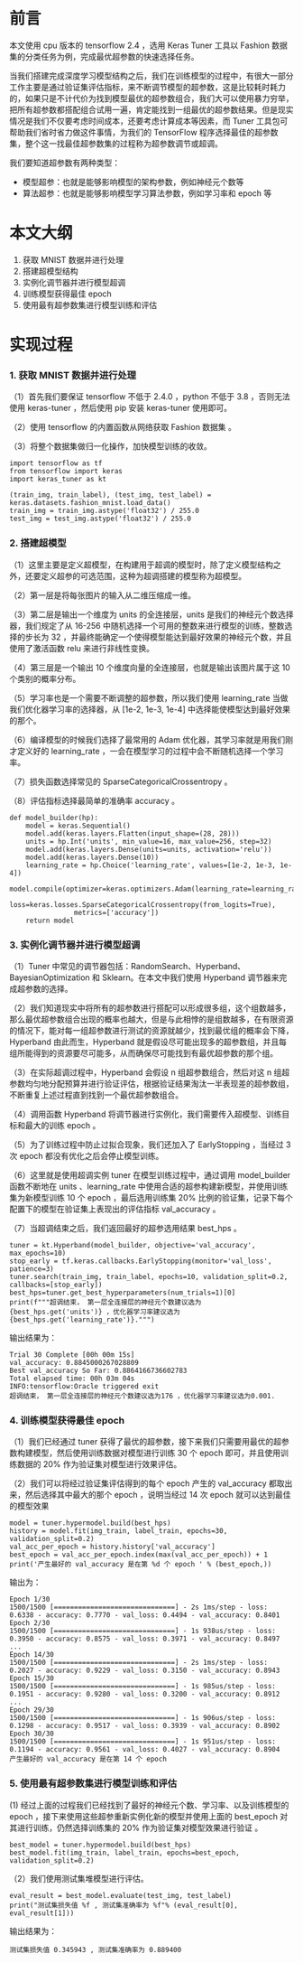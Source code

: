 # 前言

本文使用 cpu 版本的 tensorflow 2.4 ，选用 Keras Tuner 工具以 Fashion 数据集的分类任务为例，完成最优超参数的快速选择任务。

当我们搭建完成深度学习模型结构之后，我们在训练模型的过程中，有很大一部分工作主要是通过验证集评估指标，来不断调节模型的超参数，这是比较耗时耗力的，如果只是不计代价为找到模型最优的超参数组合，我们大可以使用暴力穷举，把所有超参数都搭配组合试用一遍，肯定能找到一组最优的超参数结果。但是现实情况是我们不仅要考虑时间成本，还要考虑计算成本等因素，而 Tuner 工具包可帮助我们省时省力做这件事情，为我们的 TensorFlow 程序选择最佳的超参数集，整个这一找最佳超参数集的过程称为超参数调节或超调。

我们要知道超参数有两种类型：

* 模型超参：也就是能够影响模型的架构参数，例如神经元个数等
* 算法超参：也就是能够影响模型学习算法参数，例如学习率和 epoch 等

# 本文大纲

1. 获取 MNIST 数据并进行处理
2. 搭建超模型结构
3. 实例化调节器并进行模型超调
4. 训练模型获得最佳 epoch
5. 使用最有超参数集进行模型训练和评估

# 实现过程

### 1. 获取 MNIST 数据并进行处理
（1）首先我们要保证 tensorflow 不低于 2.4.0 ，python 不低于 3.8 ，否则无法使用 keras-tuner ，然后使用 pip 安装 keras-tuner 使用即可。

（2）使用 tensorflow 的内置函数从网络获取 Fashion 数据集 。

（3）将整个数据集做归一化操作，加快模型训练的收敛。

	import tensorflow as tf
	from tensorflow import keras
	import keras_tuner as kt
	
	(train_img, train_label), (test_img, test_label) = keras.datasets.fashion_mnist.load_data()
	train_img = train_img.astype('float32') / 255.0
	test_img = test_img.astype('float32') / 255.0

### 2. 搭建超模型

（1）这里主要是定义超模型，在构建用于超调的模型时，除了定义模型结构之外，还要定义超参的可选范围，这种为超调搭建的模型称为超模型。

（2）第一层是将每张图片的输入从二维压缩成一维。

（3）第二层是输出一个维度为 units 的全连接层，units 是我们的神经元个数选择器，我们规定了从 16-256 中随机选择一个可用的整数来进行模型的训练，整数选择的步长为 32 ，并最终能确定一个使得模型能达到最好效果的神经元个数，并且使用了激活函数 relu 来进行非线性变换。

（4）第三层是一个输出 10 个维度向量的全连接层，也就是输出该图片属于这 10 个类别的概率分布。

（5）学习率也是一个需要不断调整的超参数，所以我们使用 learning_rate 当做我们优化器学习率的选择器，从  [1e-2, 1e-3, 1e-4] 中选择能使模型达到最好效果的那个。

（6）编译模型的时候我们选择了最常用的 Adam 优化器，其学习率就是用我们刚才定义好的 learning_rate ，一会在模型学习的过程中会不断随机选择一个学习率。

（7）损失函数选择常见的 SparseCategoricalCrossentropy 。

（8）评估指标选择最简单的准确率 accuracy 。

	def model_builder(hp):
	    model = keras.Sequential()
	    model.add(keras.layers.Flatten(input_shape=(28, 28)))
	    units = hp.Int('units', min_value=16, max_value=256, step=32)
	    model.add(keras.layers.Dense(units=units, activation='relu'))
	    model.add(keras.layers.Dense(10))
	    learning_rate = hp.Choice('learning_rate', values=[1e-2, 1e-3, 1e-4])
	    model.compile(optimizer=keras.optimizers.Adam(learning_rate=learning_rate),
	                loss=keras.losses.SparseCategoricalCrossentropy(from_logits=True),
	                metrics=['accuracy'])
	    return model
	    
### 3. 实例化调节器并进行模型超调

（1）Tuner 中常见的调节器包括：RandomSearch、Hyperband、BayesianOptimization 和 Sklearn。在本文中我们使用 Hyperband 调节器来完成超参数的选择。

（2）我们知道现实中将所有的超参数进行搭配可以形成很多组，这个组数越多，那么最优超参数组合出现的概率也越大，但是与此相悖的是组数越多，在有限资源的情况下，能对每一组超参数进行测试的资源就越少，找到最优组的概率会下降， Hyperband 由此而生，Hyperband 就是假设尽可能出现多的超参数组，并且每组所能得到的资源要尽可能多，从而确保尽可能找到有最优超参数的那个组。

（3）在实际超调过程中，Hyperband 会假设 n 组超参数组合，然后对这 n 组超参数均匀地分配预算并进行验证评估，根据验证结果淘汰一半表现差的超参数组，不断重复上述过程直到找到一个最优超参数组合。

（4）调用函数 Hyperband 将调节器进行实例化，我们需要传入超模型、训练目标和最大的训练 epoch 。

（5）为了训练过程中防止过拟合现象，我们还加入了 EarlyStopping ，当经过 3 次 epoch 都没有优化之后会停止模型训练。

（6）这里就是使用超调实例 tuner 在模型训练过程中，通过调用 model\_builder 函数不断地在 units 、learning\_rate 中使用合适的超参构建新模型，并使用训练集为新模型训练 10 个 epoch ，最后选用训练集 20% 比例的验证集，记录下每个配置下的模型在验证集上表现出的评估指标 val\_accuracy 。

（7）当超调结束之后，我们返回最好的超参选用结果 best\_hps 。

	tuner = kt.Hyperband(model_builder, objective='val_accuracy', max_epochs=10)
	stop_early = tf.keras.callbacks.EarlyStopping(monitor='val_loss', patience=3)
	tuner.search(train_img, train_label, epochs=10, validation_split=0.2, callbacks=[stop_early])
	best_hps=tuner.get_best_hyperparameters(num_trials=1)[0]
	print(f"""超调结束， 第一层全连接层的神经元个数建议选为 {best_hps.get('units')} ，优化器学习率建议选为 {best_hps.get('learning_rate')}.""")
	
输出结果为：

	Trial 30 Complete [00h 00m 15s]
	val_accuracy: 0.8845000267028809
	Best val_accuracy So Far: 0.8864166736602783
	Total elapsed time: 00h 03m 04s
	INFO:tensorflow:Oracle triggered exit
	超调结束， 第一层全连接层的神经元个数建议选为176 ，优化器学习率建议选为0.001.

### 4. 训练模型获得最佳 epoch

（1）我们已经通过 tuner 获得了最优的超参数，接下来我们只需要用最优的超参数构建模型，然后使用训练数据对模型进行训练 30 个 epoch 即可，并且使用训练数据的 20% 作为验证集对模型进行效果评估。

（2）我们可以将经过验证集评估得到的每个 epoch 产生的 val_accuracy 都取出来，然后选择其中最大的那个 epoch ，说明当经过 14 次 epoch 就可以达到最佳的模型效果

	model = tuner.hypermodel.build(best_hps)
	history = model.fit(img_train, label_train, epochs=30, validation_split=0.2)
	val_acc_per_epoch = history.history['val_accuracy']
	best_epoch = val_acc_per_epoch.index(max(val_acc_per_epoch)) + 1
	print('产生最好的 val_accuracy 是在第 %d 个 epoch ' % (best_epoch,))

输出为：

	Epoch 1/30
	1500/1500 [==============================] - 2s 1ms/step - loss: 0.6338 - accuracy: 0.7770 - val_loss: 0.4494 - val_accuracy: 0.8401
	Epoch 2/30
	1500/1500 [==============================] - 1s 938us/step - loss: 0.3950 - accuracy: 0.8575 - val_loss: 0.3971 - val_accuracy: 0.8497
	...
	Epoch 14/30
	1500/1500 [==============================] - 2s 1ms/step - loss: 0.2027 - accuracy: 0.9229 - val_loss: 0.3150 - val_accuracy: 0.8943
	Epoch 15/30
	1500/1500 [==============================] - 1s 985us/step - loss: 0.1951 - accuracy: 0.9280 - val_loss: 0.3200 - val_accuracy: 0.8912
	...
	Epoch 29/30
	1500/1500 [==============================] - 1s 906us/step - loss: 0.1298 - accuracy: 0.9517 - val_loss: 0.3939 - val_accuracy: 0.8902
	Epoch 30/30
	1500/1500 [==============================] - 1s 951us/step - loss: 0.1194 - accuracy: 0.9561 - val_loss: 0.4027 - val_accuracy: 0.8904
	产生最好的 val_accuracy 是在第 14 个 epoch 
	
### 5. 使用最有超参数集进行模型训练和评估

(1) 经过上面的过程我们已经找到了最好的神经元个数、学习率、以及训练模型的 epoch ，接下来使用这些超参重新实例化新的模型并使用上面的 best_epoch 对其进行训练，仍然选择训练集的 20% 作为验证集对模型效果进行验证 。

	best_model = tuner.hypermodel.build(best_hps)
	best_model.fit(img_train, label_train, epochs=best_epoch, validation_split=0.2)
	
（2）我们使用测试集堆模型进行评估。

	eval_result = best_model.evaluate(test_img, test_label)
	print("测试集损失值 %f , 测试集准确率为 %f"% (eval_result[0], eval_result[1]))

输出结果为：

	测试集损失值 0.345943 , 测试集准确率为 0.889400